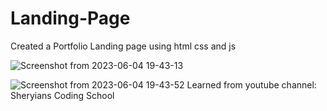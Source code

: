 # Landing-Page
Created a Portfolio Landing page using html css and js

![Screenshot from 2023-06-04 19-43-13](https://github.com/Asteriskkkk/Landing-Page/assets/117425578/05d679d0-0add-4fc6-a833-58329cb47ea8)

![Screenshot from 2023-06-04 19-43-52](https://github.com/Asteriskkkk/Landing-Page/assets/117425578/fed3a5d5-0d6c-4ce1-98c6-666af989454c)
Learned from youtube channel: Sheryians Coding School
